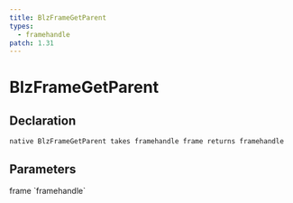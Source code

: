 ```yaml
---
title: BlzFrameGetParent
types:
  - framehandle
patch: 1.31
---
```


# BlzFrameGetParent

## Declaration

```
native BlzFrameGetParent takes framehandle frame returns framehandle
```

## Parameters
<dl>
  <dt>frame `framehandle`</dt>
  <dd></dd>
</dl>